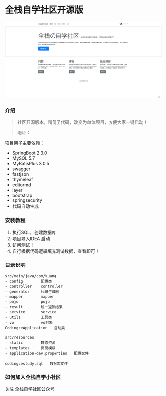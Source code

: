 # 全栈自学社区开源版

![](upload/image-20200731093732474.png)

### 介绍

> 社区开源版本，精简了代码，改变为单体项目，方便大家一键启动！

> 地址：

项目架子主要依赖：
- SpringBoot 2.3.0
- MySQL 5.7
- MyBatisPlus 3.0.5
- swagger
- fastjson
- thymeleaf
- editormd
- layer
- bootstrap
- springsecurity
- 代码自动生成

### 安装教程

1.  执行SQL，创建数据库
2.  项目导入IDEA 启动
3.  访问测试！
4.  自行根据代码逻辑填充测试数据，查看即可！

### 目录说明
```shell script
src/main/java/com/kuang
- config        配置类
- controller    controller
- generator     代码生成器
- mapper        mapper
- pojo          pojo
- result        统一返回结果
- service       service
- utils         工具类
- vo            vo对象
CodingceApplication   启动类

src/resources
- static        静态资源
- templates     页面模板
- application-dev.properties   配置文件

codingcestudy.sql   数据库文件
```

### 如何加入全栈自学小社区
关注  全栈自学社区公众号
